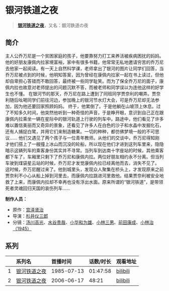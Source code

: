 # 银河铁道之夜


> <u>**[银河铁道之夜](http://bgm.tv/subject/19208)**</u>，又名：銀河鉄道の夜

## 简介


主人公乔万尼是一个贫困家庭的孩子，他要靠努力打工来养活被疾病困扰的妈妈。他的好朋友康佩内拉家境富裕，家中有很多书籍，他常常无私地邀请穷苦的乔万尼去他家一起阅读。有一天上自然科学课，老师拿出了银河的图片让同学们回答，当乔万尼被点到的时候，他明知答案，因为曾经在康佩内拉家一起在书上读过，但他却自卑担心答错而不敢回答，最终被一些同学耻笑。而为了保全乔万尼的面子，康佩内拉也故意对老师提出的问题沉默不答，而被老师和同学误以为连他这样的好学生也不懂。
在银河节的那天，乔万尼在路上遭到了同班同学贾奈利的嘲弄。贾奈利随后吆喝同学们前往河边，参加晚上的银河节水灯大会，可是乔万尼却无法参加，因为他还要回家照顾妈妈。
终于，他累倒了。于是他躺在山坡顶上休息。过了不知多久时间，他突然他听到一种奇怪的声音，于是睁开眼，意识到自己正在跟康佩内拉乘坐一辆在星际中的银河轨道上行驶的列车中。路途中，他们看见了许多难以置信美丽而又奇异的景象，还看见了许多人在白色的沙子和水晶中发掘化石，还有人捕捉白鹭，并用它们来制造糖果。一切的种种，都仿佛梦境一般的不可思议……
他们又遇见了两个孩子与一位青年教师。从他们的交谈中，乔万尼得知刚才他们搭上了一艘撞上冰山而沉没的轮船，所以现在他们才进到这列车里来，隐隐暗示这辆列车的乘客身份其实并不寻常。当列车到达南十字座站的时候，其他乘客都下车了，车厢里只剩下了乔万尼和康佩内拉。两位好朋友相约永不分离。但当列车驶到煤袋星云站的时候，乔万尼才发觉康佩内拉已经离他而去，消失不见了。
这时候，乔万尼醒过来了。他到城里头，发现众人聚集在桥头上，才发现原来之前贾奈利不小心从船上掉到河里去，而康佩内拉跳进河里救他。结果贾奈利被安全地救了上来，而康佩内拉却不幸再也没有浮出水面。原来所谓的“银河铁道”，是带领死者灵魂回归天国的哀伤列车……

**制作人员：**
- 原作：[宫泽贤治](http://bgm.tv/person/2307)
- 导演：[杉井仪三郎](http://bgm.tv/person/1300)
- 分镜：[汤川高光](http://bgm.tv/person/28415)、[水谷贵哉](http://bgm.tv/person/165)、[小华和为雄](http://bgm.tv/person/1927)、[小林三男](http://bgm.tv/person/3243)、[前田康成](http://bgm.tv/person/26459)、[小林治（1945）](http://bgm.tv/person/1026)



## 系列

|     |   系列名   |   首播时间  | 话数/时长  | 观看地址 |
|:---  |:------    |:----      |:---       |:---  |
| 1 |[银河铁道之夜](https://bgm.tv/subject/19208)| 1985-07-13 | 01:47:58 | [bilibili](https://www.bilibili.com/bangumi/play/ss3041)  |
| 2 |[银河铁道之夜](https://bgm.tv/subject/25400)| 2006-06-17 | 48:21 | [bilibili](https://www.bilibili.com/bangumi/play/ss3053)  |



